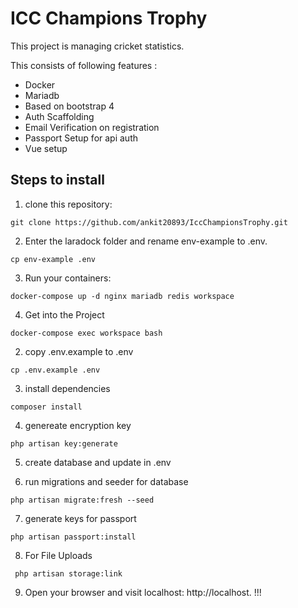 # ICC Champions Trophy

This project is managing cricket statistics.

This consists of following features :

* Docker
* Mariadb
* Based on bootstrap 4
* Auth Scaffolding
* Email Verification on registration
* Passport Setup for api auth
* Vue setup

## Steps to install

1. clone this repository:
```
git clone https://github.com/ankit20893/IccChampionsTrophy.git
```
2. Enter the laradock folder and rename env-example to .env.
```
cp env-example .env
```
3. Run your containers:
```
docker-compose up -d nginx mariadb redis workspace 
```
4. Get into the Project
```
docker-compose exec workspace bash
```
2. copy .env.example to .env
```
cp .env.example .env
```
3. install dependencies
```
composer install
```
4. genereate encryption key
```
php artisan key:generate
```
5. create database and update in .env

6. run migrations and seeder for database
```
php artisan migrate:fresh --seed
```
7. generate keys for passport
```
php artisan passport:install
```
8. For File Uploads
```
 php artisan storage:link
```
9. Open your browser and visit localhost: http://localhost. !!!

